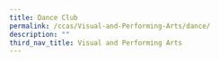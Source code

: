 ```yaml
---
title: Dance Club
permalink: /ccas/Visual-and-Performing-Arts/dance/
description: ""
third_nav_title: Visual and Performing Arts
---
```

